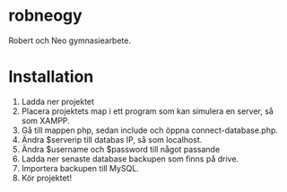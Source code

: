 # robneogy
Robert och Neo gymnasiearbete.

# Installation
1. Ladda ner projektet
2. Placera projektets map i ett program som kan simulera en server, så som XAMPP.
3. Gå till mappen php, sedan include och öppna connect-database.php.
4. Ändra $serverip till databas IP, så som localhost.
5. Ändra $username och $password till något passande
6. Ladda ner senaste database backupen som finns på drive.
7. Importera backupen till MySQL.
8. Kör projektet!
